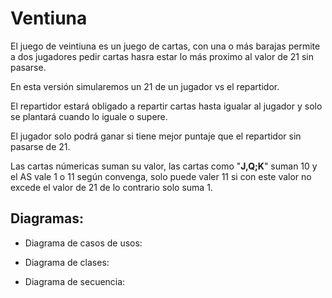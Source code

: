 # Ventiuna 

El juego de veintiuna es un juego de cartas, con una o más barajas permite a dos jugadores pedir cartas hasra estar lo más proximo al valor de 21 sin pasarse.

En esta versión simularemos un 21 de un jugador vs el repartidor.

El repartidor estará obligado a repartir cartas hasta igualar al jugador y solo se plantará cuando lo iguale o supere.

El jugador solo podrá ganar si tiene mejor puntaje que el repartidor sin pasarse de 21.

Las cartas númericas suman su valor, las cartas como "__J,Q;K__" suman 10 y el AS vale 1 o 11 según convenga, solo puede valer 11 si con este valor no excede el valor de 21 de lo contrario solo suma 1.

## Diagramas:

- Diagrama de casos de usos:


- Diagrama de clases:
- Diagrama de secuencia:

